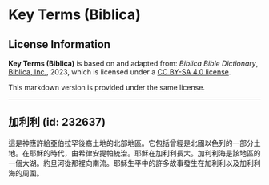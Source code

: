 # Key Terms (Biblica)

## License Information

**Key Terms (Biblica)** is based on and adapted from: _Biblica Bible Dictionary_, [Biblica, Inc.](https://www.biblica.com/), 2023, which is licensed under a [CC BY-SA 4.0 license](https://creativecommons.org/licenses/by-sa/4.0/legalcode.en).

This markdown version is provided under the same license.



--------------------------------

## 加利利 (id: 232637)

這是神應許給亞伯拉罕後裔土地的北部地區。它包括曾經是北國以色列的一部分土地。在耶穌的時代，由希律安提帕統治。耶穌在加利利長大。加利利海是該地區的一個大湖。約旦河從那裡向南流。耶穌生平中的許多故事發生在加利利以及加利利海的周圍。


